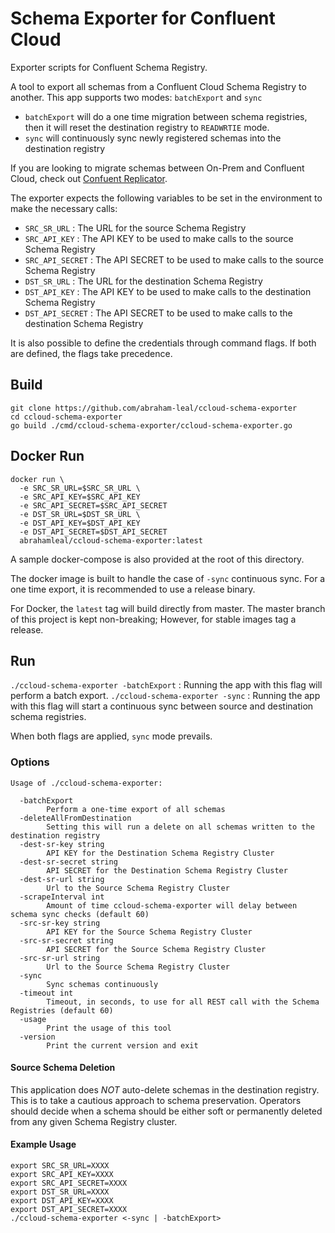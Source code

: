 # Schema Exporter for Confluent Cloud
Exporter scripts for Confluent Schema Registry.

A tool to export all schemas from a Confluent Cloud Schema Registry to another.
This app supports two modes: `batchExport` and `sync`

- `batchExport` will do a one time migration between schema registries, then it will reset the destination registry to `READWRTIE` mode.
- `sync` will continuously sync newly registered schemas into the destination registry

If you are looking to migrate schemas between On-Prem and Confluent Cloud, check out 
[Confuent Replicator](https://docs.confluent.io/current/connect/kafka-connect-replicator/index.html).

The exporter expects the following variables to be set in the environment to make the necessary calls:

- `SRC_SR_URL` : The URL for the source Schema Registry
- `SRC_API_KEY` : The API KEY to be used to make calls to the source Schema Registry
- `SRC_API_SECRET` : The API SECRET to be used to make calls to the source Schema Registry
- `DST_SR_URL` : The URL for the destination Schema Registry
- `DST_API_KEY` : The API KEY to be used to make calls to the destination Schema Registry
- `DST_API_SECRET` : The API SECRET to be used to make calls to the destination Schema Registry

It is also possible to define the credentials through command flags. If both are defined, the flags take precedence.

## Build
````
git clone https://github.com/abraham-leal/ccloud-schema-exporter
cd ccloud-schema-exporter
go build ./cmd/ccloud-schema-exporter/ccloud-schema-exporter.go 
````

## Docker Run
````
docker run \
  -e SRC_SR_URL=$SRC_SR_URL \
  -e SRC_API_KEY=$SRC_API_KEY
  -e SRC_API_SECRET=$SRC_API_SECRET
  -e DST_SR_URL=$DST_SR_URL \
  -e DST_API_KEY=$DST_API_KEY
  -e DST_API_SECRET=$DST_API_SECRET
  abrahamleal/ccloud-schema-exporter:latest
````

A sample docker-compose is also provided at the root of this directory.

The docker image is built to handle the case of `-sync` continuous sync. For a one time export, it is recommended
to use a release binary.

For Docker, the `latest` tag will build directly from master. The master branch of this project is kept non-breaking;
However, for stable images tag a release.

## Run
`./ccloud-schema-exporter -batchExport` : Running the app with this flag will perform a batch export.
`./ccloud-schema-exporter -sync` : Running the app with this flag will start a continuous sync 
between source and destination schema registries.

When both flags are applied, `sync` mode prevails.

### Options

````
Usage of ./ccloud-schema-exporter:

  -batchExport
    	Perform a one-time export of all schemas
  -deleteAllFromDestination
    	Setting this will run a delete on all schemas written to the destination registry
  -dest-sr-key string
    	API KEY for the Destination Schema Registry Cluster
  -dest-sr-secret string
    	API SECRET for the Destination Schema Registry Cluster
  -dest-sr-url string
    	Url to the Source Schema Registry Cluster
  -scrapeInterval int
    	Amount of time ccloud-schema-exporter will delay between schema sync checks (default 60)
  -src-sr-key string
    	API KEY for the Source Schema Registry Cluster
  -src-sr-secret string
    	API SECRET for the Source Schema Registry Cluster
  -src-sr-url string
    	Url to the Source Schema Registry Cluster
  -sync
    	Sync schemas continuously
  -timeout int
    	Timeout, in seconds, to use for all REST call with the Schema Registries (default 60)
  -usage
    	Print the usage of this tool
  -version
    	Print the current version and exit
````

#### Source Schema Deletion

This application does *NOT* auto-delete schemas in the destination registry. This is to take a cautious approach to
schema preservation. Operators should decide when a schema should be either soft or permanently deleted from any given 
Schema Registry cluster.

#### Example Usage 
````
export SRC_SR_URL=XXXX
export SRC_API_KEY=XXXX
export SRC_API_SECRET=XXXX
export DST_SR_URL=XXXX
export DST_API_KEY=XXXX
export DST_API_SECRET=XXXX
./ccloud-schema-exporter <-sync | -batchExport>
````


